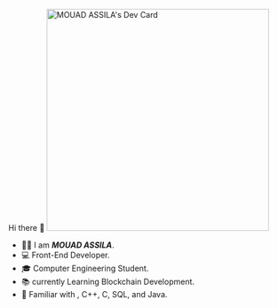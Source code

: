  Hi there 👋
 <a href="https://app.daily.dev/BAGA-37"><img src="https://api.daily.dev/devcards/a5050fa099bf4c69bbe739fdd17f6d37.png?r=k17" width="400" alt="MOUAD ASSILA's Dev Card"/></a>
<ul>
 <li>🧑‍💻 I am <i><strong>MOUAD ASSILA</strong></i>.</li>
  <li>💻 Front-End Developer.</li>
  <li>🎓 Computer Engineering Student.</li>
  <li>📚 currently Learning Blockchain Development.</li>
  <li>🚀 Familiar with , C++, C, SQL, and Java.</li>

</ul>


